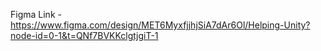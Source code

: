 Figma Link - https://www.figma.com/design/MET6MyxfjjhjSiA7dAr6Ol/Helping-Unity?node-id=0-1&t=QNf7BVKKclgtjgiT-1
